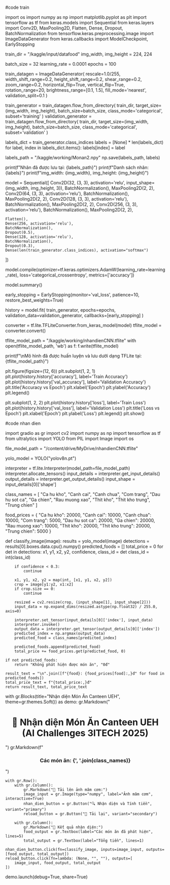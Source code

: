 #code train

import os
import numpy as np
import matplotlib.pyplot as plt
import tensorflow as tf
from keras.models import Sequential
from keras.layers import Conv2D, MaxPooling2D, Flatten, Dense, Dropout, BatchNormalization
from tensorflow.keras.preprocessing.image import ImageDataGenerator
from keras.callbacks import ModelCheckpoint, EarlyStopping


train_dir = "/kaggle/input/datafood"
img_width, img_height = 224, 224


batch_size = 32
learning_rate = 0.0001
epochs = 100


train_datagen = ImageDataGenerator(
    rescale=1.0/255,
    width_shift_range=0.2,
    height_shift_range=0.2,
    shear_range=0.2,
    zoom_range=0.2,
    horizontal_flip=True,
    vertical_flip=True,
    rotation_range=20,
    brightness_range=[0.1, 1.5],
    fill_mode='nearest',
    validation_split=0.1
)

train_generator = train_datagen.flow_from_directory(
    train_dir,
    target_size=(img_width, img_height),
    batch_size=batch_size,
    class_mode='categorical',
    subset='training'
)
validation_generator = train_datagen.flow_from_directory(
    train_dir,
    target_size=(img_width, img_height),
    batch_size=batch_size,
    class_mode='categorical',
    subset='validation'
)


labels_dict = train_generator.class_indices
labels = [None] * len(labels_dict)
for label, index in labels_dict.items():
    labels[index] = label

labels_path = "/kaggle/working/Monan2.npy"
np.save(labels_path, labels)

print(f"Nhãn đã được lưu tại: {labels_path}")
print(f"Danh sách nhãn: {labels}")
print(f"img_width: {img_width}, img_height: {img_height}")


model = Sequential([
    Conv2D(32, (3, 3), activation='relu', input_shape=(img_width, img_height, 3)),
    BatchNormalization(),
    MaxPooling2D(2, 2),
    Conv2D(64, (3, 3), activation='relu'),
    BatchNormalization(),
    MaxPooling2D(2, 2),
    Conv2D(128, (3, 3), activation='relu'),
    BatchNormalization(),
    MaxPooling2D(2, 2),
    Conv2D(256, (3, 3), activation='relu'),
    BatchNormalization(),
    MaxPooling2D(2, 2),

    Flatten(),
    Dense(256, activation='relu'),
    BatchNormalization(),
    Dropout(0.5),
    Dense(128, activation='relu'),
    BatchNormalization(),
    Dropout(0.3),
    Dense(len(train_generator.class_indices), activation="softmax")
])


model.compile(optimizer=tf.keras.optimizers.AdamW(learning_rate=learning_rate),
              loss='categorical_crossentropy',
              metrics=['accuracy'])

model.summary()


early_stopping = EarlyStopping(monitor='val_loss', patience=10, restore_best_weights=True)


history = model.fit(
    train_generator,
    epochs=epochs,
    validation_data=validation_generator,
    callbacks=[early_stopping]
)


converter = tf.lite.TFLiteConverter.from_keras_model(model)
tflite_model = converter.convert()

tflite_model_path = "/kaggle/working/nhandienCNN.tflite"
with open(tflite_model_path, 'wb') as f:
    f.write(tflite_model)

print(f"\nMô hình đã được huấn luyện và lưu dưới dạng TFLite tại: {tflite_model_path}")


plt.figure(figsize=(12, 6))
plt.subplot(1, 2, 1)
plt.plot(history.history['accuracy'], label='Train Accuracy')
plt.plot(history.history['val_accuracy'], label='Validation Accuracy')
plt.title('Accuracy vs Epoch')
plt.xlabel('Epoch')
plt.ylabel('Accuracy')
plt.legend()

plt.subplot(1, 2, 2)
plt.plot(history.history['loss'], label='Train Loss')
plt.plot(history.history['val_loss'], label='Validation Loss')
plt.title('Loss vs Epoch')
plt.xlabel('Epoch')
plt.ylabel('Loss')
plt.legend()
plt.show()







#code nhan dien




import gradio as gr
import cv2
import numpy as np
import tensorflow as tf
from ultralytics import YOLO
from PIL import Image
import os


file_model_path = "/content/drive/MyDrive/nhandienCNN.tflite" 



yolo_model = YOLO("yolov8n.pt")


interpreter = tf.lite.Interpreter(model_path=file_model_path)
interpreter.allocate_tensors()
input_details = interpreter.get_input_details()
output_details = interpreter.get_output_details()
input_shape = input_details[0]['shape']


class_names = [
    "Ca hu kho", "Canh cai", "Canh chua", "Com trang", "Dau hu sot ca",
    "Ga chien", "Rau muong xao", "Thit kho", "Thit kho trung", "Trung chien"
]

food_prices = {
    "Ca hu kho": 20000,
    "Canh cai": 10000,
    "Canh chua": 10000,
    "Com trang": 5000,
    "Dau hu sot ca": 20000,
    "Ga chien": 20000,
    "Rau muong xao": 10000,
    "Thit kho": 20000,
    "Thit kho trung": 20000,
    "Trung chien": 5000
}

def classify_image(image):
    results = yolo_model(image)
    detections = results[0].boxes.data.cpu().numpy()
    predicted_foods = []
    total_price = 0
    for det in detections:
        x1, y1, x2, y2, confidence, class_id = det
        class_id = int(class_id)

        if confidence < 0.3:
            continue

        x1, y1, x2, y2 = map(int, [x1, y1, x2, y2])
        crop = image[y1:y2, x1:x2]
        if crop.size == 0:
            continue

        resized = cv2.resize(crop, (input_shape[1], input_shape[2]))
        input_data = np.expand_dims(resized.astype(np.float32) / 255.0, axis=0)

        interpreter.set_tensor(input_details[0]['index'], input_data)
        interpreter.invoke()
        output_data = interpreter.get_tensor(output_details[0]['index'])
        predicted_index = np.argmax(output_data)
        predicted_food = class_names[predicted_index]

        predicted_foods.append(predicted_food)
        total_price += food_prices.get(predicted_food, 0)

    if not predicted_foods:
        return "Không phát hiện được món ăn", "0đ"

    result_text = "\n".join([f"{food}: {food_prices[food]:,}đ" for food in predicted_foods])
    total_price_text = f"{total_price:,}đ"
    return result_text, total_price_text

with gr.Blocks(title="Nhận diện Món Ăn Canteen UEH", theme=gr.themes.Soft()) as demo:
    gr.Markdown("<h1 style='text-align: center;'>🍜 Nhận diện Món Ăn Canteen UEH (AI Challenges 3ITECH 2025)</h1>")
    gr.Markdown(f"<h3 style='text-align: center;'>Các món ăn: {', '.join(class_names)}</h3>")

    with gr.Row():
        with gr.Column():
            gr.Markdown("📸 Tải lên ảnh mâm cơm:")
            image_input = gr.Image(type="numpy", label="Ảnh mâm cơm", interactive=True)
            nhan_dien_button = gr.Button("🔍 Nhận diện và Tính tiền", variant="primary")
            reload_button = gr.Button("🔄 Tải lại", variant="secondary")

        with gr.Column():
            gr.Markdown("🌼 Kết quả nhận diện:")
            food_output = gr.Textbox(label="Các món ăn đã phát hiện", lines=5)
            total_output = gr.Textbox(label="Tổng tiền", lines=1)

    nhan_dien_button.click(fn=classify_image, inputs=image_input, outputs=[food_output, total_output])
    reload_button.click(fn=lambda: (None, "", ""), outputs=[
        image_input, food_output, total_output
    ])

demo.launch(debug=True, share=True)
